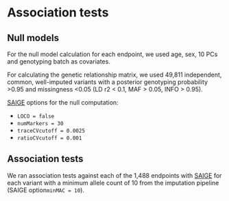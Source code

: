 # Association tests

## Null models

For the null model calculation for each endpoint, we used age, sex, 10 PCs and genotyping batch as covariates.

For calculating the genetic relationship matrix, we used 49,811 independent, common, well-imputed variants with a posterior genotyping probability &gt;0.95 and missingness &lt;0.05 \(LD r2 &lt; 0.1, MAF &gt; 0.05, INFO &gt; 0.95\).

[SAIGE](https://github.com/weizhouUMICH/SAIGE/) options for the null computation: 

* `LOCO = false`
* `numMarkers = 30`
* `traceCVcutoff = 0.0025`
* `ratioCVcutoff = 0.001`

## Association tests

We ran association tests against each of the 1,488 endpoints with [SAIGE](https://github.com/weizhouUMICH/SAIGE/) for each variant with a minimum allele count of 10 from the imputation pipeline \(SAIGE option`minMAC = 10`\).

## 

